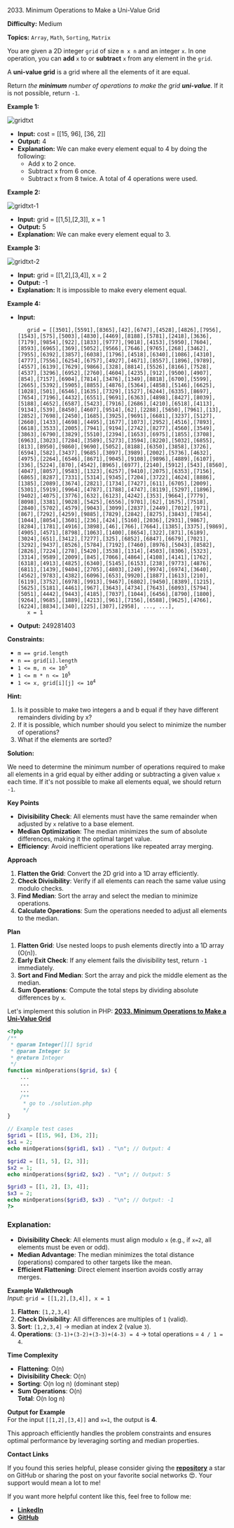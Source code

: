 2033\. Minimum Operations to Make a Uni-Value Grid

**Difficulty:** Medium

**Topics:** `Array`, `Math`, `Sorting`, `Matrix`

You are given a 2D integer `grid` of size `m x n` and an integer `x`. In one operation, you can **add** `x` to or **subtract** `x` from any element in the `grid`.

A **uni-value grid** is a grid where all the elements of it are equal.

Return _the **minimum** number of operations to make the grid **uni-value**_. If it is not possible, return `-1`.

**Example 1:**

![gridtxt](https://assets.leetcode.com/uploads/2021/09/21/gridtxt.png)

- **Input:** cost = [[15, 96], [36, 2]]
- **Output:** 4
- **Explanation:** We can make every element equal to 4 by doing the following:
  - Add x to 2 once.
  - Subtract x from 6 once.
  - Subtract x from 8 twice.
    A total of 4 operations were used.

**Example 2:**

![gridtxt-1](https://assets.leetcode.com/uploads/2021/09/21/gridtxt-1.png)

- **Input:** grid = [[1,5],[2,3]], x = 1
- **Output:** 5
- **Explanation:** We can make every element equal to 3.


**Example 3:**

![gridtxt-2](https://assets.leetcode.com/uploads/2021/09/21/gridtxt-2.png)

- **Input:** grid = [[1,2],[3,4]], x = 2
- **Output:** -1
- **Explanation:** It is impossible to make every element equal.


**Example 4:**

- **Input:** 
   ```
      grid = [[3501],[5591],[8365],[42],[6747],[4528],[4826],[7956],[1543],[575],[5003],[4830],[4469],[8188],[5781],[2418],[3636],[7179],[9854],[922],[1833],[9777],[9018],[4153],[5950],[7604],[8593],[6965],[369],[5052],[9566],[7646],[9765],[268],[3462],[7955],[6392],[3857],[6038],[1796],[4518],[6340],[1086],[4310],[4777],[7556],[6254],[6757],[4927],[4671],[8557],[1896],[9789],[4557],[6139],[7629],[9866],[328],[8814],[5526],[8166],[7528],[4537],[3296],[6952],[2760],[4604],[4235],[912],[9500],[4907],[854],[7157],[6904],[7814],[3476],[1349],[8818],[6700],[5599],[2665],[5392],[5905],[8855],[4876],[5364],[4858],[5146],[6625],[1028],[501],[6546],[1635],[7329],[1527],[6244],[6335],[8697],[7654],[7196],[4432],[6551],[9691],[6363],[4898],[8427],[8039],[5188],[4652],[6587],[5423],[7916],[2686],[4210],[6518],[4113],[9134],[539],[8450],[4607],[9514],[62],[2288],[5650],[7961],[13],[2852],[7698],[2450],[1685],[3925],[9691],[6681],[3237],[5127],[2660],[1433],[4698],[4495],[1677],[1073],[2952],[4516],[7893],[6618],[3533],[2005],[7941],[9194],[2742],[8277],[4560],[3549],[3863],[6790],[3829],[5510],[2394],[1653],[6975],[1855],[3708],[6963],[3023],[7284],[3589],[5273],[3594],[8220],[5032],[6855],[813],[8950],[9860],[9690],[5052],[8188],[6350],[3858],[3726],[6594],[582],[3437],[9685],[3097],[3989],[2002],[5736],[4632],[4975],[2264],[6546],[8671],[9045],[9108],[9896],[4889],[6107],[336],[5224],[870],[4542],[8965],[6977],[2140],[5912],[543],[8560],[4047],[8057],[9583],[1323],[6257],[9410],[2075],[6353],[7156],[6865],[8287],[7331],[5314],[9345],[7204],[3722],[4624],[8886],[1385],[2089],[3674],[2821],[1734],[7427],[611],[6705],[2009],[5301],[5919],[9964],[4787],[1788],[4747],[8119],[5297],[1896],[9402],[4075],[3776],[632],[6123],[4242],[353],[9664],[7779],[8098],[3381],[9028],[5425],[6556],[9701],[62],[1675],[7518],[2840],[5702],[4579],[9043],[3099],[2837],[2449],[7012],[971],[867],[7292],[4259],[9885],[7829],[2842],[8275],[3843],[7854],[1044],[8054],[3601],[236],[424],[5160],[2036],[2931],[9867],[8284],[1781],[4916],[3898],[46],[766],[7664],[1385],[3375],[9869],[4905],[4571],[8798],[1063],[1400],[8654],[322],[871],[6189],[3024],[651],[3412],[7277],[325],[6852],[6847],[6679],[7021],[3292],[9437],[8526],[5784],[7192],[7460],[8976],[5043],[8582],[2826],[7224],[278],[5420],[3538],[1314],[4503],[8306],[5323],[3314],[9589],[2009],[845],[7066],[4864],[4108],[4141],[1762],[6318],[4913],[4825],[6340],[5145],[6153],[238],[9773],[4876],[6811],[1439],[9404],[2705],[4803],[249],[9974],[6974],[3640],[4562],[9783],[4382],[6096],[653],[9920],[1887],[1613],[210],[6119],[3752],[6978],[9913],[9467],[6802],[9450],[8389],[1215],[5625],[5181],[4461],[967],[3643],[4734],[7643],[6093],[5794],[5051],[4442],[9443],[4185],[7037],[1044],[6456],[8790],[1800],[9264],[9685],[1889],[4213],[961],[7156],[6588],[9625],[4766],[6224],[8834],[340],[225],[307],[2958], ..., ...], 
      x = 1
   ```
- **Output:** 249281403



**Constraints:**

- `m == grid.length`
- `n == grid[i].length`
- <code>1 <= m, n <= 10<sup>5</sup></code>
- <code>1 <= m * n <= 10<sup>5</sup></code>
- <code>1 <= x, grid[i][j] <= 10<sup>4</sup></code>


**Hint:**
1. Is it possible to make two integers a and b equal if they have different remainders dividing by x?
2. If it is possible, which number should you select to minimize the number of operations?
3. What if the elements are sorted?



**Solution:**

We need to determine the minimum number of operations required to make all elements in a grid equal by either adding or subtracting a given value `x` each time. If it's not possible to make all elements equal, we should return `-1`.

**Key Points**
- **Divisibility Check**: All elements must have the same remainder when adjusted by `x` relative to a base element.
- **Median Optimization**: The median minimizes the sum of absolute differences, making it the optimal target value.
- **Efficiency**: Avoid inefficient operations like repeated array merging.

**Approach**
1. **Flatten the Grid**: Convert the 2D grid into a 1D array efficiently.
2. **Check Divisibility**: Verify if all elements can reach the same value using modulo checks.
3. **Find Median**: Sort the array and select the median to minimize operations.
4. **Calculate Operations**: Sum the operations needed to adjust all elements to the median.

**Plan**
1. **Flatten Grid**: Use nested loops to push elements directly into a 1D array (O(n)).
2. **Early Exit Check**: If any element fails the divisibility test, return `-1` immediately.
3. **Sort and Find Median**: Sort the array and pick the middle element as the median.
4. **Sum Operations**: Compute the total steps by dividing absolute differences by `x`.

Let's implement this solution in PHP: **[2033. Minimum Operations to Make a Uni-Value Grid](https://github.com/mah-shamim/leet-code-in-php/tree/main/algorithms/002033-minimum-operations-to-make-a-uni-value-grid/solution.php)**

```php
<?php
/**
 * @param Integer[][] $grid
 * @param Integer $x
 * @return Integer
 */
function minOperations($grid, $x) {
    ...
    ...
    ...
    /**
     * go to ./solution.php
     */
}

// Example test cases
$grid1 = [[15, 96], [36, 2]];
$x1 = 2;
echo minOperations($grid1, $x1) . "\n"; // Output: 4

$grid2 = [[1, 5], [2, 3]];
$x2 = 1;
echo minOperations($grid2, $x2) . "\n"; // Output: 5

$grid3 = [[1, 2], [3, 4]];
$x3 = 2;
echo minOperations($grid3, $x3) . "\n"; // Output: -1
?>
```

### Explanation:

- **Divisibility Check**: All elements must align modulo `x` (e.g., if `x=2`, all elements must be even or odd).
- **Median Advantage**: The median minimizes the total distance (operations) compared to other targets like the mean.
- **Efficient Flattening**: Direct element insertion avoids costly array merges.

**Example Walkthrough**  
*Input*: `grid = [[1,2],[3,4]], x = 1`
1. **Flatten**: `[1,2,3,4]`
2. **Check Divisibility**: All differences are multiples of `1` (valid).
3. **Sort**: `[1,2,3,4]` → median at index 2 (value `3`).
4. **Operations**: `(3-1)+(3-2)+(3-3)+(4-3) = 4` → total operations = `4 / 1 = 4`.

**Time Complexity**
- **Flattening**: O(n)
- **Divisibility Check**: O(n)
- **Sorting**: O(n log n) (dominant step)
- **Sum Operations**: O(n)  
  **Total**: O(n log n)

**Output for Example**  
For the input `[[1,2],[3,4]]` and `x=1`, the output is **4**.

This approach efficiently handles the problem constraints and ensures optimal performance by leveraging sorting and median properties.

**Contact Links**

If you found this series helpful, please consider giving the **[repository](https://github.com/mah-shamim/leet-code-in-php)** a star on GitHub or sharing the post on your favorite social networks 😍. Your support would mean a lot to me!

If you want more helpful content like this, feel free to follow me:

- **[LinkedIn](https://www.linkedin.com/in/arifulhaque/)**
- **[GitHub](https://github.com/mah-shamim)**